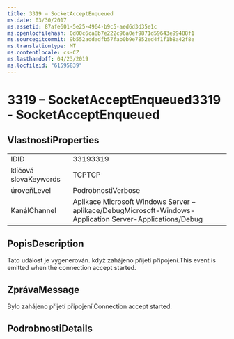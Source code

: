 ```yaml
---
title: 3319 – SocketAcceptEnqueued
ms.date: 03/30/2017
ms.assetid: 87afe601-5e25-4964-b9c5-aed6d3d35e1c
ms.openlocfilehash: 0d00c6ca8b7e222c96a0ef9871d59643e99488f1
ms.sourcegitcommit: 9b552addadfb57fab0b9e7852ed4f1f1b8a42f8e
ms.translationtype: MT
ms.contentlocale: cs-CZ
ms.lasthandoff: 04/23/2019
ms.locfileid: "61595839"
---
```

# <a name="3319---socketacceptenqueued"></a><span data-ttu-id="70d24-102">3319 – SocketAcceptEnqueued</span><span class="sxs-lookup"><span data-stu-id="70d24-102">3319 - SocketAcceptEnqueued</span></span>
## <a name="properties"></a><span data-ttu-id="70d24-103">Vlastnosti</span><span class="sxs-lookup"><span data-stu-id="70d24-103">Properties</span></span>  
  
|||  
|-|-|  
|<span data-ttu-id="70d24-104">ID</span><span class="sxs-lookup"><span data-stu-id="70d24-104">ID</span></span>|<span data-ttu-id="70d24-105">3319</span><span class="sxs-lookup"><span data-stu-id="70d24-105">3319</span></span>|  
|<span data-ttu-id="70d24-106">klíčová slova</span><span class="sxs-lookup"><span data-stu-id="70d24-106">Keywords</span></span>|<span data-ttu-id="70d24-107">TCP</span><span class="sxs-lookup"><span data-stu-id="70d24-107">TCP</span></span>|  
|<span data-ttu-id="70d24-108">úroveň</span><span class="sxs-lookup"><span data-stu-id="70d24-108">Level</span></span>|<span data-ttu-id="70d24-109">Podrobnosti</span><span class="sxs-lookup"><span data-stu-id="70d24-109">Verbose</span></span>|  
|<span data-ttu-id="70d24-110">Kanál</span><span class="sxs-lookup"><span data-stu-id="70d24-110">Channel</span></span>|<span data-ttu-id="70d24-111">Aplikace Microsoft Windows Server – aplikace/Debug</span><span class="sxs-lookup"><span data-stu-id="70d24-111">Microsoft-Windows-Application Server-Applications/Debug</span></span>|  
  
## <a name="description"></a><span data-ttu-id="70d24-112">Popis</span><span class="sxs-lookup"><span data-stu-id="70d24-112">Description</span></span>  
 <span data-ttu-id="70d24-113">Tato událost je vygenerován. když zahájeno přijetí připojení.</span><span class="sxs-lookup"><span data-stu-id="70d24-113">This event is emitted when the connection accept started.</span></span>  
  
## <a name="message"></a><span data-ttu-id="70d24-114">Zpráva</span><span class="sxs-lookup"><span data-stu-id="70d24-114">Message</span></span>  
 <span data-ttu-id="70d24-115">Bylo zahájeno přijetí připojení.</span><span class="sxs-lookup"><span data-stu-id="70d24-115">Connection accept started.</span></span>  
  
## <a name="details"></a><span data-ttu-id="70d24-116">Podrobnosti</span><span class="sxs-lookup"><span data-stu-id="70d24-116">Details</span></span>

